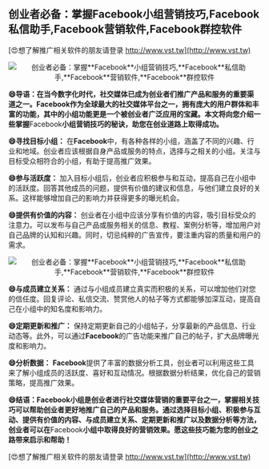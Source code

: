 ## **创业者必备：掌握**Facebook**小组营销技巧,**Facebook**私信助手,**Facebook**营销软件,**Facebook**群控软件**

[😍想了解推广相关软件的朋友请登录 http://www.vst.tw](http://www.vst.tw)

 <center><img src="https://vst.tw/MP4/tuiguang/png/5.png" alt="创业者必备：掌握**Facebook**小组营销技巧,**Facebook**私信助手,**Facebook**营销软件,**Facebook**群控软件"></center>

**😄导语：在当今数字化时代，社交媒体已成为创业者们推广产品和服务的重要渠道之一。**Facebook**作为全球最大的社交媒体平台之一，拥有庞大的用户群体和丰富的功能，其中的小组功能更是一个被创业者广泛应用的宝藏。本文将向您介绍一些掌握**Facebook**小组营销技巧的秘诀，助您在创业道路上取得成功。**

**😄寻找目标小组：**
在**Facebook**中，有各种各样的小组，涵盖了不同的兴趣、行业和地域。创业者应该根据自身产品或服务的特点，选择与之相关的小组。关注与目标受众相符合的小组，有助于提高推广效果。

**😄参与活跃度：**
加入目标小组后，创业者应积极参与和互动，提高自己在小组中的活跃度。回答其他成员的问题，提供有价值的建议和信息，与他们建立良好的关系。这样能够增加自己的影响力并获得更多的曝光机会。

**😄提供有价值的内容：**
创业者在小组中应该分享有价值的内容，吸引目标受众的注意力。可以发布与自己产品或服务相关的信息、教程、案例分析等，增加用户对自己品牌的认知和兴趣。同时，切忌纯粹的广告宣传，要注重内容的质量和用户的需求。

 <center><img src="https://vst.tw/MP4/tuiguang/png/5.png" alt="创业者必备：掌握**Facebook**小组营销技巧,**Facebook**私信助手,**Facebook**营销软件,**Facebook**群控软件"></center>

**😄与成员建立关系：**
通过与小组成员建立真实而积极的关系，可以增加他们对您的信任度。回复评论、私信交流、赞赏他人的帖子等方式都能够加深互动，提高自己在小组中的知名度和影响力。

**😄定期更新和推广：**
保持定期更新自己的小组帖子，分享最新的产品信息、行业动态等。此外，可以通过**Facebook**的广告功能来推广自己的帖子，扩大品牌曝光度和影响力。

**😄分析数据：**
**Facebook**提供了丰富的数据分析工具，创业者可以利用这些工具来了解小组成员的活跃度、喜好和互动情况。根据数据分析结果，优化自己的营销策略，提高推广效果。

**😄结语：**Facebook**小组是创业者进行社交媒体营销的重要平台之一，掌握相关技巧可以帮助创业者更好地推广自己的产品和服务。通过选择目标小组、积极参与互动、提供有价值的内容、与成员建立关系、定期更新和推广以及数据分析等方法，创业者可以在**Facebook**小组中取得良好的营销效果。愿这些技巧能为您的创业之路带来启示和帮助！**

[😍想了解推广相关软件的朋友请登录 http://www.vst.tw](http://www.vst.tw)



